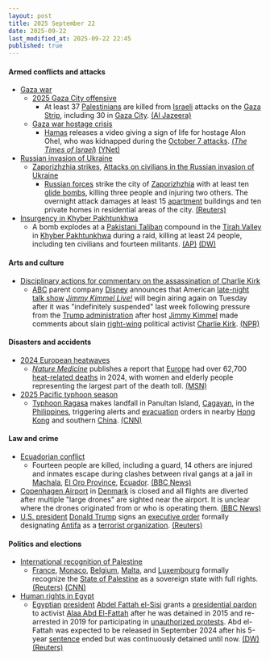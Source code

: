 ```yaml
---
layout: post
title: 2025 September 22
date: 2025-09-22
last_modified_at: 2025-09-22 22:45
published: true
---
```



#### Armed conflicts and attacks

* [Gaza war](https://en.wikipedia.org/wiki/Gaza_war "Gaza war")
  * [2025 Gaza City offensive](https://en.wikipedia.org/wiki/2025_Gaza_City_offensive "2025 Gaza City offensive")
    * At least 37 [Palestinians](https://en.wikipedia.org/wiki/Palestinians "Palestinians") are killed from [Israeli](https://en.wikipedia.org/wiki/IDF "IDF") attacks on the [Gaza Strip](https://en.wikipedia.org/wiki/Gaza_Strip "Gaza Strip"), including 30 in [Gaza City](https://en.wikipedia.org/wiki/Gaza_City "Gaza City"). [(Al Jazeera)](https://www.aljazeera.com/news/liveblog/2025/9/22/live-israel-keeps-pummeling-gaza-as-support-grows-for-palestinian-state)
  * [Gaza war hostage crisis](https://en.wikipedia.org/wiki/Gaza_war_hostage_crisis "Gaza war hostage crisis")
    * [Hamas](https://en.wikipedia.org/wiki/Hamas "Hamas") releases a video giving a sign of life for hostage Alon Ohel, who was kidnapped during the [October 7 attacks](https://en.wikipedia.org/wiki/October_7_attacks "October 7 attacks"). [(*The Times of Israel*)](https://www.timesofisrael.com/liveblog_entry/hamas-releases-propaganda-video-of-hostage-alon-ohel/) [(YNet)](https://www.ynetnews.com/article/hyzolcajgx)
* [Russian invasion of Ukraine](https://en.wikipedia.org/wiki/Russian_invasion_of_Ukraine "Russian invasion of Ukraine")
  * [Zaporizhzhia strikes](https://en.wikipedia.org/wiki/Zaporizhzhia_strikes_%282022%E2%80%93present%29 "Zaporizhzhia strikes (2022–present)"), [Attacks on civilians in the Russian invasion of Ukraine](https://en.wikipedia.org/wiki/Attacks_on_civilians_in_the_Russian_invasion_of_Ukraine "Attacks on civilians in the Russian invasion of Ukraine")
    * [Russian forces](https://en.wikipedia.org/wiki/Russian_Armed_Forces "Russian Armed Forces") strike the city of [Zaporizhzhia](https://en.wikipedia.org/wiki/Zaporizhzhia "Zaporizhzhia") with at least ten [glide bombs](https://en.wikipedia.org/wiki/Glide_bomb "Glide bomb"), killing three people and injuring two others. The overnight attack damages at least 15 [apartment](https://en.wikipedia.org/wiki/Apartment "Apartment") buildings and ten private homes in residential areas of the city. [(Reuters)](https://www.reuters.com/world/europe/russian-attack-zaporizhzhia-kills-three-governor-says-2025-09-22/)
* [Insurgency in Khyber Pakhtunkhwa](https://en.wikipedia.org/wiki/Insurgency_in_Khyber_Pakhtunkhwa "Insurgency in Khyber Pakhtunkhwa")
  * A bomb explodes at a [Pakistani Taliban](https://en.wikipedia.org/wiki/Pakistani_Taliban "Pakistani Taliban") compound in the [Tirah Valley](https://en.wikipedia.org/wiki/Tirah_Valley "Tirah Valley") in [Khyber Pakhtunkhwa](https://en.wikipedia.org/wiki/Khyber_Pakhtunkhwa "Khyber Pakhtunkhwa") during a raid, killing at least 24 people, including ten civilians and fourteen militants. [(AP)](https://apnews.com/article/pakistan-explosion-stored-explosives-northwest-84d9838d6c3b7a6c3e0e07282406eaf8) [(DW)](https://www.dw.com/en/pakistan-more-than-20-killed-during-raid-in-border-region/a-74099053)

#### Arts and culture

* [Disciplinary actions for commentary on the assassination of Charlie Kirk](https://en.wikipedia.org/wiki/Disciplinary_actions_for_commentary_on_the_assassination_of_Charlie_Kirk "Disciplinary actions for commentary on the assassination of Charlie Kirk")
  * [ABC](https://en.wikipedia.org/wiki/American_Broadcasting_Company "American Broadcasting Company") parent company [Disney](https://en.wikipedia.org/wiki/Disney "Disney") announces that American [late-night talk show](https://en.wikipedia.org/wiki/Late-night_talk_show "Late-night talk show") *[Jimmy Kimmel Live!](https://en.wikipedia.org/wiki/Jimmy_Kimmel_Live%21 "Jimmy Kimmel Live!")* will begin airing again on Tuesday after it was "indefinitely suspended" last week following pressure from the [Trump administration](https://en.wikipedia.org/wiki/Trump_administration "Trump administration") after host [Jimmy Kimmel](https://en.wikipedia.org/wiki/Jimmy_Kimmel "Jimmy Kimmel") made comments about slain [right-wing](https://en.wikipedia.org/wiki/Right-wing_politics_in_the_United_States "Right-wing politics in the United States") political activist [Charlie Kirk](https://en.wikipedia.org/wiki/Charlie_Kirk "Charlie Kirk"). [(NPR)](https://www.npr.org/2025/09/22/nx-s1-5550330/jimmy-kimmel-back-suspended-disney-trump)

#### Disasters and accidents

* [2024 European heatwaves](https://en.wikipedia.org/wiki/2024_European_heatwaves "2024 European heatwaves")
  * *[Nature Medicine](https://en.wikipedia.org/wiki/Nature_Medicine "Nature Medicine")* publishes a report that [Europe](https://en.wikipedia.org/wiki/Europe "Europe") had over 62,700 [heat-related deaths](https://en.wikipedia.org/wiki/Heat_illness "Heat illness") in 2024, with women and elderly people representing the largest part of the death toll. [(MSN)](https://www.msn.com/en-ca/news/world/europe-had-over-62-700-heat-related-deaths-in-2024-report-finds/ar-AA1N4o9I?ocid=winp1taskbar&cvid=68d1703b64bc43a4ba75984e71c87ab4&ei=9)
* [2025 Pacific typhoon season](https://en.wikipedia.org/wiki/2025_Pacific_typhoon_season "2025 Pacific typhoon season")
  * [Typhoon Ragasa](https://en.wikipedia.org/wiki/Typhoon_Ragasa "Typhoon Ragasa") makes landfall in Panultan Island, [Cagayan](https://en.wikipedia.org/wiki/Cagayan "Cagayan"), in the [Philippines](https://en.wikipedia.org/wiki/Philippines "Philippines"), triggering alerts and [evacuation](https://en.wikipedia.org/wiki/Emergency_evacuation "Emergency evacuation") orders in nearby [Hong Kong](https://en.wikipedia.org/wiki/Hong_Kong "Hong Kong") and southern [China](https://en.wikipedia.org/wiki/China "China"). [(CNN)](https://www.cnn.com/2025/09/22/asia/super-typhoon-ragasa-philippines-hong-kong-intl-hnk)

#### Law and crime

* [Ecuadorian conflict](https://en.wikipedia.org/wiki/Ecuadorian_conflict_%282024%E2%80%93present%29 "Ecuadorian conflict (2024–present)")
  * Fourteen people are killed, including a guard, 14 others are injured and inmates escape during clashes between rival gangs at a jail in [Machala](https://en.wikipedia.org/wiki/Machala "Machala"), [El Oro Province](https://en.wikipedia.org/wiki/El_Oro_Province "El Oro Province"), [Ecuador](https://en.wikipedia.org/wiki/Ecuador "Ecuador"). [(BBC News)](https://www.bbc.com/news/articles/c4gkwdzld23o)
* [Copenhagen Airport](https://en.wikipedia.org/wiki/Copenhagen_Airport "Copenhagen Airport") in [Denmark](https://en.wikipedia.org/wiki/Denmark "Denmark") is closed and all flights are diverted after multiple "large drones" are sighted near the airport. It is unclear where the drones originated from or who is operating them. [(BBC News)](https://www.bbc.co.uk/news/articles/cn4lj1yvgvgo)
* [U.S. president](https://en.wikipedia.org/wiki/President_of_the_United_States "President of the United States") [Donald Trump](https://en.wikipedia.org/wiki/Donald_Trump "Donald Trump") signs an [executive order](https://en.wikipedia.org/wiki/Executive_order "Executive order") formally designating [Antifa](https://en.wikipedia.org/wiki/Antifa_%28United_States%29 "Antifa (United States)") as a [terrorist organization](https://en.wikipedia.org/wiki/List_of_designated_terrorist_groups "List of designated terrorist groups"). [(Reuters)](https://www.reuters.com/world/us/trump-signs-order-designating-antifa-terrorist-organization-2025-09-22/)

#### Politics and elections

* [International recognition of Palestine](https://en.wikipedia.org/wiki/International_recognition_of_Palestine "International recognition of Palestine")
  * [France](https://en.wikipedia.org/wiki/France "France"), [Monaco](https://en.wikipedia.org/wiki/Monaco "Monaco"), [Belgium](https://en.wikipedia.org/wiki/Belgium "Belgium"), [Malta](https://en.wikipedia.org/wiki/Malta "Malta"), and [Luxembourg](https://en.wikipedia.org/wiki/Luxembourg "Luxembourg") formally recognize the [State of Palestine](https://en.wikipedia.org/wiki/State_of_Palestine "State of Palestine") as a sovereign state with full rights. [(Reuters)](https://www.reuters.com/world/live-france-formally-recognize-palestinian-state-two-state-solution-summit-2025-09-22/) [(CNN)](https://www.cnn.com/world/live-news/israel-france-palestine-un-09-22-25#cmfvkmj4p0000356ob3dtalwh)
* [Human rights in Egypt](https://en.wikipedia.org/wiki/Human_rights_in_Egypt "Human rights in Egypt")
  * [Egyptian](https://en.wikipedia.org/wiki/Egypt "Egypt") [president](https://en.wikipedia.org/wiki/President_of_Egypt "President of Egypt") [Abdel Fattah el-Sisi](https://en.wikipedia.org/wiki/Abdel_Fattah_el-Sisi "Abdel Fattah el-Sisi") grants a [presidential pardon](https://en.wikipedia.org/wiki/Presidential_pardon "Presidential pardon") to activist [Alaa Abd El-Fattah](https://en.wikipedia.org/wiki/Alaa_Abd_El-Fattah "Alaa Abd El-Fattah") after he was detained in 2015 and re-arrested in 2019 for participating in [unauthorized protests](https://en.wikipedia.org/wiki/2019_Egyptian_protests "2019 Egyptian protests"). Abd el-Fattah was expected to be released in September 2024 after his 5-year [sentence](https://en.wikipedia.org/wiki/Sentence_%28law%29 "Sentence (law)") ended but was continuously detained until now. [(DW)](https://www.dw.com/en/egypt-pardons-jailed-activist-alaa-abd-el-fattah/a-74095862) [(Reuters)](https://www.reuters.com/world/africa/egypts-president-sisi-pardons-high-profile-egyptian-british-activist-alaa-abd-el-2025-09-22/)
